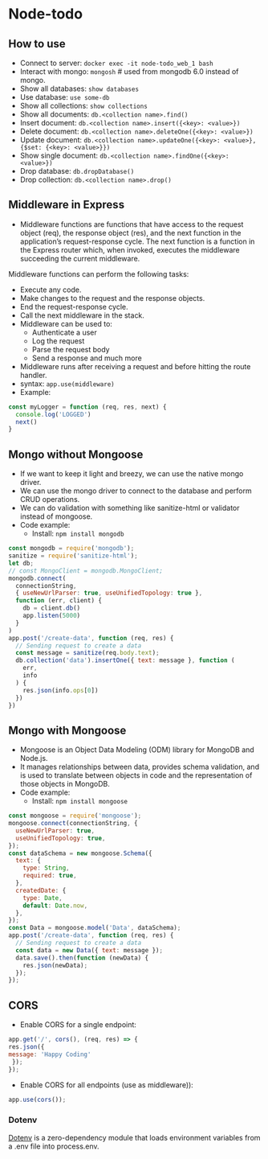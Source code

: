 # Node-todo

## How to use
- Connect to server: `docker exec -it node-todo_web_1 bash`
- Interact with mongo: `mongosh` # used from mongodb 6.0 instead of mongo.
- Show all databases: `show databases`
- Use database: `use some-db`
- Show all collections: `show collections`
- Show all documents: `db.<collection name>.find()`
- Insert document: `db.<collection name>.insert({<key>: <value>})`
- Delete document: `db.<collection name>.deleteOne({<key>: <value>})`
- Update document: `db.<collection name>.updateOne({<key>: <value>}, {$set: {<key>: <value>}})`
- Show single document: `db.<collection name>.findOne({<key>: <value>})`
- Drop database: `db.dropDatabase()`
- Drop collection: `db.<collection name>.drop()`

## Middleware in Express
- Middleware functions are functions that have access to the request object (req), the response object (res), and the next function in the application’s request-response cycle. The next function is a function in the Express router which, when invoked, executes the middleware succeeding the current middleware.

Middleware functions can perform the following tasks:

- Execute any code.
- Make changes to the request and the response objects.
- End the request-response cycle.
- Call the next middleware in the stack.
- Middleware can be used to:
  - Authenticate a user
  - Log the request
  - Parse the request body
  - Send a response and much more
- Middleware runs after receiving a request and before hitting the route handler.
- syntax: `app.use(middleware)`
- Example:
```js
const myLogger = function (req, res, next) {
  console.log('LOGGED')
  next()
}
```

## Mongo without Mongoose
- If we want to keep it light and breezy, we can use the native mongo driver.
- We can use the mongo driver to connect to the database and perform CRUD operations.
- We can do validation with something like sanitize-html or validator instead of mongoose.
- Code example:
  - Install: `npm install mongodb`

```js
const mongodb = require('mongodb');
sanitize = require('sanitize-html');
let db;
// const MongoClient = mongodb.MongoClient;
mongodb.connect(
  connectionString,
  { useNewUrlParser: true, useUnifiedTopology: true },
  function (err, client) {
    db = client.db()
    app.listen(5000)
  }
)
app.post('/create-data', function (req, res) {
  // Sending request to create a data
  const message = sanitize(req.body.text);
  db.collection('data').insertOne({ text: message }, function (
    err,
    info
  ) {
    res.json(info.ops[0])
  })
})
```

## Mongo with Mongoose
- Mongoose is an Object Data Modeling (ODM) library for MongoDB and Node.js.
- It manages relationships between data, provides schema validation, and is used to translate between objects in code and the representation of those objects in MongoDB.
- Code example:
  - Install: `npm install mongoose`

```js
const mongoose = require('mongoose');
mongoose.connect(connectionString, {
  useNewUrlParser: true,
  useUnifiedTopology: true,
});
const dataSchema = new mongoose.Schema({
  text: {
    type: String,
    required: true,
  },
  createdDate: {
    type: Date,
    default: Date.now,
  },
});
const Data = mongoose.model('Data', dataSchema);
app.post('/create-data', function (req, res) {
  // Sending request to create a data
  const data = new Data({ text: message });
  data.save().then(function (newData) {
    res.json(newData);
  });
});
```

## CORS
- Enable CORS for a single endpoint:
```js 
app.get('/', cors(), (req, res) => {     
res.json({         
message: 'Happy Coding'    
 }); 
});
```
- Enable CORS for all endpoints (use as middleware)):
```js
app.use(cors());
```

### Dotenv
[Dotenv](https://www.npmjs.com/package/dotenv) is a zero-dependency module that loads environment variables from a .env file into process.env.
